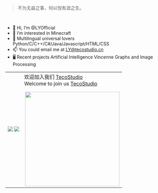 > 不为无益之事，何以悦有涯之生。

<br>

- 👋 Hi, I’m @LYOfficial
- 👀 I’m interested in Minecraft
- 🌱 Multilingual universal lovers Python/C/C++/C#/Java/Javascript/HTML/CSS
- 📫 You could email me at LY@tecostudio.cn
- 🖥️ Recent projects Artificial Intelligence Vincenne Graphs and Image Processing
<table>
  <tr>
    <td>
<img src="https://github-readme-stats.vercel.app/api?username=LYOfficial&show_icons=true&icon_color=E91E63&title_color=FB7299&hide_border=true&locale=cn" />
<img src="https://github-readme-stats.vercel.app/api/top-langs/?username=LYOfficial&layout=compact&title_color=000000&hide_border=true&locale=cn" />  </td>
    <td>
欢迎加入我们 <a href="https://github.com/TecoStudio">TecoStudio</a>
<br>
Welcome to join us <a href="https://github.com/TecoStudio">TecoStudio</a>

<img src="https://pic.awa.ms/f/2024/11/17/6739d3f5215f0.png" align="right" width="300"/> </td>
  </tr>
  </table>
<!---
LYOfficial/LYOfficial is a ✨ special ✨ repository because its `README.md` (this file) appears on your GitHub profile.
You can click the Preview link to take a look at your changes.
--->

